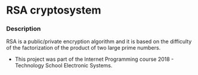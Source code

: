 # RSA cryptosystem

### Description
RSA is a public/private encryption algorithm and it is based on the difficulty of
the factorization of the product of two large prime numbers.

- This project was part of the Internet Programming course 2018 - Technology School Electronic Systems.

